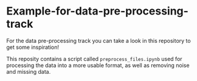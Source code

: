 # Example-for-data-pre-processing-track
For the data pre-processing track you can take a look in this repository to get
some inspiration!

This reposity contains a script called `preprocess_files.ipynb` used for
processing the data into a more usable format, as well as removing noise and
missing data.